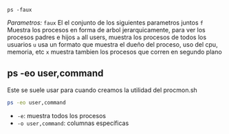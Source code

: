 ```shell
ps -faux
```
*Parametros:*
`faux` El el conjunto de los siguientes parametros juntos
	`f` Muestra los procesos en forma de arbol jerarquicamente, para ver los procesos padres e hijos
	`a` all users, muestra los procesos de todos los usuarios
	`u` usa un formato que muestra el dueño del proceso, uso del cpu, memoria, etc
	`x` muestra tambien los procesos que corren en segundo plano




## ps -eo user,command
Este se suele usar para cuando creamos la utilidad del procmon.sh

```bash
ps -eo user,command
```

- `-e`: muestra todos los procesos
- `-o user,command`: columnas específicas

